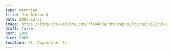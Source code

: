 ```yaml
---
type: memoriam
title: Jim Albrecht
date: 2003-12-31
image: https://lirp.cdn-website.com/7fa840da/dms3rep/multi/opt/220jim-albrecht-1920w.jpg
draft: false
born: 1950
died: 2003
location: St. Augustine, FL
---
```

